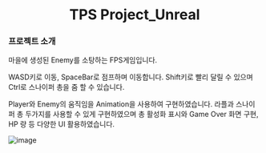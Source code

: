 <div align="center"><h1>TPS Project_Unreal</h1></div>

### 프로젝트 소개


마을에 생성된 Enemy를 소탕하는 FPS게임입니다.


WASD키로 이동, SpaceBar로 점프하며 이동합니다. Shift키로 빨리 달릴 수 있으며 Ctrl로 스나이퍼 총을 줌 할 수 있습니다.


Player와 Enemy의 움직임을 Animation을 사용하여 구현하였습니다.
라플과 스나이퍼 총 두가지를 사용할 수 있게 구현하였으며 총 활성화 표시와 Game Over 화면 구현, HP 량 등 다양한 UI 활용하였습니다.

![image](https://github.com/choiyunbi/Unreal_TPSProject/assets/119655052/de91c3f8-c04e-4fdc-90cb-a346d6b0c5b9)

